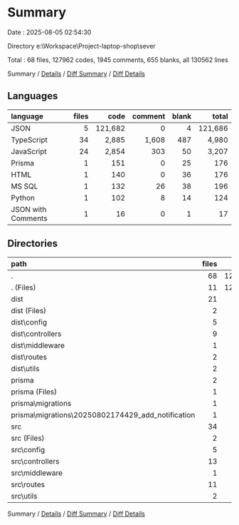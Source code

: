 # Summary

Date : 2025-08-05 02:54:30

Directory e:\\Workspace\\Project-laptop-shop\\sever

Total : 68 files,  127962 codes, 1945 comments, 655 blanks, all 130562 lines

Summary / [Details](details.md) / [Diff Summary](diff.md) / [Diff Details](diff-details.md)

## Languages
| language | files | code | comment | blank | total |
| :--- | ---: | ---: | ---: | ---: | ---: |
| JSON | 5 | 121,682 | 0 | 4 | 121,686 |
| TypeScript | 34 | 2,885 | 1,608 | 487 | 4,980 |
| JavaScript | 24 | 2,854 | 303 | 50 | 3,207 |
| Prisma | 1 | 151 | 0 | 25 | 176 |
| HTML | 1 | 140 | 0 | 36 | 176 |
| MS SQL | 1 | 132 | 26 | 38 | 196 |
| Python | 1 | 102 | 8 | 14 | 124 |
| JSON with Comments | 1 | 16 | 0 | 1 | 17 |

## Directories
| path | files | code | comment | blank | total |
| :--- | ---: | ---: | ---: | ---: | ---: |
| . | 68 | 127,962 | 1,945 | 655 | 130,562 |
| . (Files) | 11 | 122,941 | 122 | 116 | 123,179 |
| dist | 21 | 2,332 | 295 | 21 | 2,648 |
| dist (Files) | 2 | 154 | 23 | 2 | 179 |
| dist\\config | 5 | 79 | 19 | 5 | 103 |
| dist\\controllers | 9 | 1,376 | 97 | 9 | 1,482 |
| dist\\middleware | 1 | 168 | 40 | 1 | 209 |
| dist\\routes | 2 | 507 | 109 | 2 | 618 |
| dist\\utils | 2 | 48 | 7 | 2 | 57 |
| prisma | 2 | 283 | 26 | 63 | 372 |
| prisma (Files) | 1 | 151 | 0 | 25 | 176 |
| prisma\\migrations | 1 | 132 | 26 | 38 | 196 |
| prisma\\migrations\\20250802174429_add_notification | 1 | 132 | 26 | 38 | 196 |
| src | 34 | 2,406 | 1,502 | 455 | 4,363 |
| src (Files) | 2 | 153 | 23 | 32 | 208 |
| src\\config | 5 | 59 | 19 | 15 | 93 |
| src\\controllers | 13 | 1,728 | 873 | 233 | 2,834 |
| src\\middleware | 1 | 109 | 50 | 18 | 177 |
| src\\routes | 11 | 310 | 530 | 148 | 988 |
| src\\utils | 2 | 47 | 7 | 9 | 63 |

Summary / [Details](details.md) / [Diff Summary](diff.md) / [Diff Details](diff-details.md)